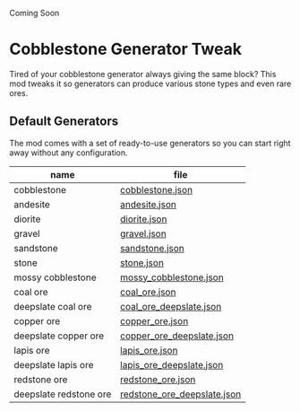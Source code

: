 Coming Soon 
# Cobblestone Generator Tweak

Tired of your cobblestone generator always giving the same block? This mod tweaks it so generators can produce various stone types and even rare ores.

## Default Generators

The mod comes with a set of ready-to-use generators so you can start right away without any configuration.

| name                   | file                                 |
|------------------------|--------------------------------------|
| cobblestone            | [cobblestone.json](https://github.com/jtorleon-studios-team/cobblestone-generator-tweak/blob/main/src/data/bettercobstgen/generator/cobblestone.json) |
| andesite               | [andesite.json](https://github.com/jtorleon-studios-team/cobblestone-generator-tweak/blob/main/src/data/bettercobstgen/generator/andesite.json) |
| diorite                | [diorite.json](https://github.com/jtorleon-studios-team/cobblestone-generator-tweak/blob/main/src/data/bettercobstgen/generator/diorite.json) |
| gravel                 | [gravel.json](https://github.com/jtorleon-studios-team/cobblestone-generator-tweak/blob/main/src/data/bettercobstgen/generator/gravel.json) |
| sandstone              | [sandstone.json](https://github.com/jtorleon-studios-team/cobblestone-generator-tweak/blob/main/src/data/bettercobstgen/generator/sandstone.json) |
| stone                  | [stone.json](https://github.com/jtorleon-studios-team/cobblestone-generator-tweak/blob/main/src/data/bettercobstgen/generator/stone.json) |
| mossy cobblestone      | [mossy_cobblestone.json](https://github.com/jtorleon-studios-team/cobblestone-generator-tweak/blob/main/src/data/bettercobstgen/generator/mossy_cobblestone.json) |
| coal ore               | [coal_ore.json](https://github.com/jtorleon-studios-team/cobblestone-generator-tweak/blob/main/src/data/bettercobstgen/generator/coal_ore.json) |
| deepslate coal ore     | [coal_ore_deepslate.json](https://github.com/jtorleon-studios-team/cobblestone-generator-tweak/blob/main/src/data/bettercobstgen/generator/coal_ore_deepslate.json) |
| copper ore             | [copper_ore.json](https://github.com/jtorleon-studios-team/cobblestone-generator-tweak/blob/main/src/data/bettercobstgen/generator/coal_ore.json) |
| deepslate copper ore   | [copper_ore_deepslate.json](https://github.com/jtorleon-studios-team/cobblestone-generator-tweak/blob/main/src/data/bettercobstgen/generator/coal_ore_deepslate.json) |
| lapis ore              | [lapis_ore.json](https://github.com/jtorleon-studios-team/cobblestone-generator-tweak/blob/main/src/data/bettercobstgen/generator/lapis_ore.json) |
| deepslate lapis ore    | [lapis_ore_deepslate.json](https://github.com/jtorleon-studios-team/cobblestone-generator-tweak/blob/main/src/data/bettercobstgen/generator/lapis_ore_deepslate.json) | 
| redstone ore           | [redstone_ore.json](https://github.com/jtorleon-studios-team/cobblestone-generator-tweak/blob/main/src/data/bettercobstgen/generator/redstone_ore.json) |
| deepslate redstone ore | [redstone_ore_deepslate.json](https://github.com/jtorleon-studios-team/cobblestone-generator-tweak/blob/main/src/data/bettercobstgen/generator/redstone_ore_deepslate.json) |   
